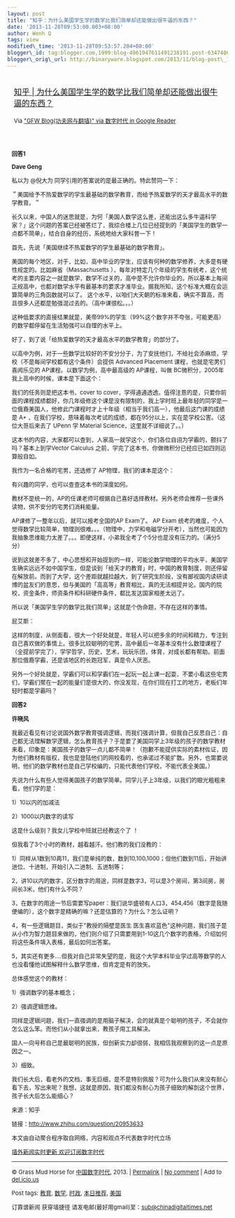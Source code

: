 ```yaml
--- 
layout: post 
title: "知乎：为什么美国学生学的数学比我们简单却还能做出很牛逼的东西？" 
date: '2013-11-28T09:53:00.003+08:00' 
author: Wenh Q
tags: view
modified\_time: '2013-11-28T09:53:57.204+08:00' 
blogger\_id: tag:blogger.com,1999:blog-4961947611491238191.post-6347486252074728568
blogger\_orig\_url: http://binaryware.blogspot.com/2013/11/blog-post\_1811.html
---
```

<div style="margin: 10px; padding: 5px;">

<div style="font-size: 18px;">

[知乎 |
为什么美国学生学的数学比我们简单却还能做出很牛逼的东西？](http://feedproxy.google.com/~r/chinagfwblog/~3/EoQujn-cSJo/)

</div>

<div style="font-size: 13px;">

Via ["GFW Blog(功夫网与翻墙)" via 数字时代 in Google
Reader](https://www.blogger.com/blogger.g?blogID=4961947611491238191)

</div>

</div>

<div style="font-size: 13px; padding: 15px 0 10px 10px;">

**回答1**

**Dave Geng**

私以为 @倪大为 同学引用的答案说的是最正确的。特此赞同一下：

＂美国给予不热爱数学的学生最基础的数学教育，而给予热爱数学的天才最高水平的数学教育。＂

长久以来，中国人的迷思就是，为何「美国人数学这么差，还能出这么多牛逼科学家？」这个问题的答案已经被答烂了，我综合楼上几位已经提到的「美国学生的数学一点都不简单」，结合自身的经历，系统地给大家科普一下！

首先，先说「美国继续不热爱数学的学生最基础的数学教育」。

美国的每个地区，对于，比如，高中毕业的学生，应该有何种的数学修养，大多是有硬性规定的。比如麻省（Massachusetts
），每年对特定几个年级的学生有统考，这个统考的主要内容之一就是数学，数学不过关的，高中是不允许你毕业的。所以基本上每间正规高中，也都对数学水平有最基本的要求才准毕业。据我所知，这个标准大概在会运算简单的三角函数就可以了。
这个水平，以咱们大天朝的标准来看，确实不算高，而且很多人还都是勉强混过去的。（高中课很松。。。）

这种低要求的直接结果就是，美帝99%的学生（99%这个数字并不夸张，可能更高）的数学都停留在生活勉强可以自理的水平上。

好了，到了说「给热爱数学的天才最高水平的数学教育」的部分了。

以高中为例，对于一些数学比较好的不安分分子，为了安抚他们，不给社会添麻烦，学校（不是每间学校都有这个条件）会提供
Advanced Placement 课程，也就是宅男们喜闻乐见的
AP课程。以数学为例，高中最高级的 AP课程，叫做
BC微积分，2005年我上高中的时候，课本是下面这个：

我们的任务则是把这本书，cover to
cover，学得通通透透。值得注意的是，只要你前面的课程成绩都好，你几年级修这个课是没有限制的，我上学时班上最年轻的同学是一位俄裔美国人，他修此门课程时才上十年级（相当于我们高一），他最后这门课的成绩是
A+
，在我们学校，意味着每次考试的成绩，都在95分以上，实在是学校公害。（这位大哥后来去了
UPenn 学 Material Science，这里就不详细说了。。）

这本书的内容，大家都可以查到，人家高一就学这个，你们各位自诩为学霸的，颤抖了吗？基本上到学Vector
Calculus 之前，学完了这本书，你做微积分已经应已如四则运算般自如。

我作为一名合格的宅男，还选修了 AP物理，我们的课本是这个：

有兴趣的同学，也可以查查这本书的深度如何。

教材不是统一的，AP的任课老师可根据自己喜好选择教材。另外老师会推荐一些课外读物，供不安分的宅男们消耗能量。

AP课修了一整年以后，就可以报考全国的AP Exam了。 AP Exam
统考的难度，个人觉得数学比较简单，物理则很难。。。（物理中，力学和电磁学分开考），当然也可能因为我抽象思维能力太差了。。。即便这样，小弟我全考了个5分也是没有压力的。（满分5分）

说到这就差不多了，中心思想和开始提到的一样，可能论数学物理的平均水平，美国学生确实远远不如中国学生，但是谈到「给天才的教育」时，中国的教育制度，则还停留在解放前。而到了大学，这个差距就越拉越大，到了研究生阶段，没有鄙视国内读研读博的盆友们的意思，但与美国的「高高等」教育相比，真的无法相提并论。国内的院校，资金条件，师资条件和科研硬件条件，都比发达国家相差太远了。

所以说「美国学生学的数学比我们简单」这就是个伪命题，不存在这样的事情。

屁艾斯：

这样的制度，从侧面看，很大一个好处就是，年轻人可以把多余的时间和精力，专注到自己喜欢做的事情上。很多比较聪明的宅男，高中最后一年基本没有什么数理课程了（全提前学完了），学学哲学，历史，艺术，玩玩乐团，体育，对成长都有帮助。前面那位俄裔学霸，还是该地区的长跑冠军，真是令人厌恶。

另外一个好处就是，学霸们可以和学霸们在一起玩一起上课一起耍，不要小看这些宅男们，学霸们聚在一起的能量们是很大的，你没发现，在你们现在打工的地方，老板们年轻时都是学霸吗？

**回答2**

**许晓风**

我最近看见有讨论说国外数学教育强调逻辑，而我们强调计算，但我自己反思自己：自己都无法理解数学逻辑，怎么教育孩子？于是要了美国同学上3年级的孩子的数学教材来看，印象是：美国孩子的数学一点儿都不简单！（抱歉不能提供实际的素材佐证，因为他们教材有版权，我也是登陆他们的网校看的，也承诺过不能扩散。另外，也需要说明，他们的数学教材也是自己学校编的，只能代表他们学校，不能代表全美国。）

先说为什么有些人觉得美国孩子的数学简单。同学儿子上3年级，以我们的眼光粗粗来看，他们学的是：

1）10以内的加减法

2）1000以内数字的读写

这是什么级别？我女儿学校中班就已经教这个了 ！

但我看了3个小时的教材，越看越汗。他们教的我们没教的：

1）同样从1数到10再11，我们是单纯的数，数到10,100,1000；但他们数到11后，开始讲进位、十进制，开始引入二进制、五进制等；

2，讲10以内的数字，区分数字的用途，同样是数字3，可以是3个房间，第3间房，房间长3米，他们有什么不同？

3，在数字的用途一节后需要写paper：我们说华盛顿有人口3，454,456（数字是我随便编的），这个数字是精确的嘛？还是估算的？为什么？怎么证明？

4，有一些逻辑题目，类似于"教授的隔壁是医生
医生喜欢蓝色"这种问题，我们孩子是从小作为智力题目来做的，他们则介绍了只需要用到1-10这几个数字的表格，介绍如何将这些条件填入表格，最后如何出答案。

5，其实还有更多….但我对自己非常失望的是，我这个大学本科毕业学过高等数学的人也没看懂他试图解释什么数学思维，但肯定是有的放矢。

总体感觉这个的教材：

1）强调数学的基本概念；

2）强调逻辑思维。

同样是逻辑问题，我们一直强调的是用脑子解决，会的就真是个聪明的孩子，不会就你怎么这么笨。而他们从小就拿出来，教孩子用工具解决。

国人一向号称自己是最聪明的民族，但创新实力却很弱，我相信我观察到的这一点是原因之一。

3）细致。

我们长大后，看老外的文档，事无巨细，是不是特别佩服？可为什么我们从来没有耐心看下去，写出来呢？我想，这就是原因，我们都没有耐心为孩子细致的解剖这个世界，孩子长大后怎么能细心？

来源：知乎

链接：http://www.zhihu.com/question/20953633

本文由自动聚合程序取自网络，内容和观点不代表数字时代立场

[墙外新闻实时更新 欢迎订阅数字时代](http://eepurl.com/mstlf)


------------------------------------------------------------------------

© Grass Mud Horse for
[中国数字时代](http://chinadigitaltimes.net/chinese), 2013. |
[Permalink](http://chinadigitaltimes.net/chinese/2013/11/%E7%9F%A5%E4%B9%8E-%E4%B8%BA%E4%BB%80%E4%B9%88%E7%BE%8E%E5%9B%BD%E5%AD%A6%E7%94%9F%E5%AD%A6%E7%9A%84%E6%95%B0%E5%AD%A6%E6%AF%94%E6%88%91%E4%BB%AC%E7%AE%80%E5%8D%95%E5%8D%B4%E8%BF%98%E8%83%BD/)
| [No
comment](http://chinadigitaltimes.net/chinese/2013/11/%E7%9F%A5%E4%B9%8E-%E4%B8%BA%E4%BB%80%E4%B9%88%E7%BE%8E%E5%9B%BD%E5%AD%A6%E7%94%9F%E5%AD%A6%E7%9A%84%E6%95%B0%E5%AD%A6%E6%AF%94%E6%88%91%E4%BB%AC%E7%AE%80%E5%8D%95%E5%8D%B4%E8%BF%98%E8%83%BD/#comments)
| Add to
[del.icio.us](http://del.icio.us/post?url=http://chinadigitaltimes.net/chinese/2013/11/%E7%9F%A5%E4%B9%8E-%E4%B8%BA%E4%BB%80%E4%B9%88%E7%BE%8E%E5%9B%BD%E5%AD%A6%E7%94%9F%E5%AD%A6%E7%9A%84%E6%95%B0%E5%AD%A6%E6%AF%94%E6%88%91%E4%BB%AC%E7%AE%80%E5%8D%95%E5%8D%B4%E8%BF%98%E8%83%BD/&title=%E7%9F%A5%E4%B9%8E%20%7C%20%E4%B8%BA%E4%BB%80%E4%B9%88%E7%BE%8E%E5%9B%BD%E5%AD%A6%E7%94%9F%E5%AD%A6%E7%9A%84%E6%95%B0%E5%AD%A6%E6%AF%94%E6%88%91%E4%BB%AC%E7%AE%80%E5%8D%95%E5%8D%B4%E8%BF%98%E8%83%BD%E5%81%9A%E5%87%BA%E5%BE%88%E7%89%9B%E9%80%BC%E7%9A%84%E4%B8%9C%E8%A5%BF%EF%BC%9F)

Post tags:
[教育](http://chinadigitaltimes.net/chinese/tag/%E6%95%99%E8%82%B2/?category=10466),
[数学](http://chinadigitaltimes.net/chinese/tag/%E6%95%B0%E5%AD%A6/?category=10466),
[时政](http://chinadigitaltimes.net/chinese/tag/%E6%97%B6%E6%94%BF/?category=10466),
[本日推荐](http://chinadigitaltimes.net/chinese/tag/%E6%9C%AC%E6%97%A5%E6%8E%A8%E8%8D%90/?category=10466),
[美国](http://chinadigitaltimes.net/chinese/tag/%E7%BE%8E%E5%9B%BD/?category=10466)

订靠谱新闻 获穿墙捷径 请发电邮(最好用gmail)至：sub@chinadigitaltimes.net

</div>

